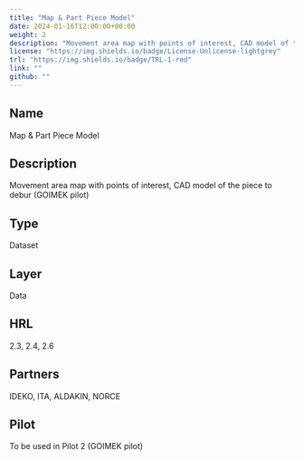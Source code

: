 ```yaml
---
title: "Map & Part Piece Model"
date: 2024-01-16T12:00:00+00:00
weight: 2
description: "Movement area map with points of interest, CAD model of the piece to debur (GOIMEK pilot)"
license: "https://img.shields.io/badge/License-Unlicense-lightgrey"
trl: "https://img.shields.io/badge/TRL-1-red"
link: ""
github: ""
---
```


## Name
Map & Part Piece Model

## Description
Movement area map with points of interest, CAD model of the piece to debur (GOIMEK pilot)

## Type
Dataset

## Layer
Data

## HRL
2.3, 2.4, 2.6

## Partners
IDEKO, ITA, ALDAKIN, NORCE

## Pilot
To be used in Pilot 2 (GOIMEK pilot)
